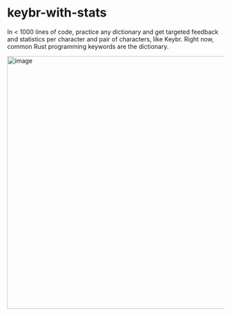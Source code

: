 # keybr-with-stats
In &lt; 1000 lines of code, practice any dictionary and get targeted feedback and statistics per character and pair of characters, like Keybr. Right now, common Rust programming keywords are the dictionary.

<img width="586" alt="image" src="https://github.com/Divide-By-0/keybr-with-stats/assets/4804438/ad518ed6-67ba-4452-b598-ca3fd2df3ec6">
